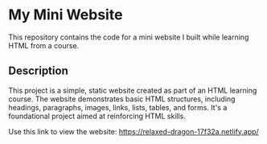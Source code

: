 # My Mini Website

This repository contains the code for a mini website I built while learning HTML from a course.

## Description

This project is a simple, static website created as part of an HTML learning course. The website demonstrates basic HTML structures, including headings, paragraphs, images, links, lists, tables, and forms. It's a foundational project aimed at reinforcing HTML skills. 

Use this link to view the website:
https://relaxed-dragon-17f32a.netlify.app/
